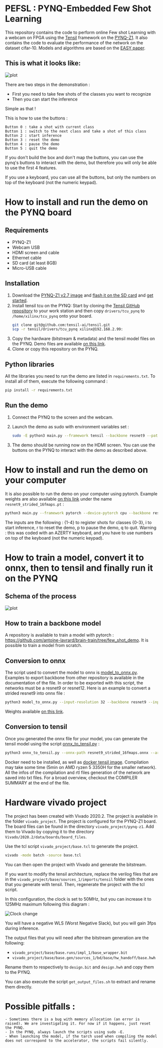 # PEFSL : PYNQ-Embedded Few Shot Learning
This repository contains the code to perform online Few shot Learning with a webcam on FPGA using the [Tensil](https://tensil.ai) framework on the [PYNQ-Z1](http://www.pynq.io/). It also contains the code to evaluate the performance of the network on the dataset cifar-10. Models and algorithms are based on the [EASY paper](https://arxiv.org/abs/2201.09699).

## This is what it looks like:

![plot](./static/box.png)

There are two steps in the demonstration :
- First you need to take few shots of the classes you want to recognize
- Then you can start the inference

Simple as that !

This is how to use the buttons :

```
Button 0 : take a shot with current class
Button 1 : switch to the next class and take a shot of this class
Button 2 : start inference
Button 3 : reset the demo
Button 4 : pause the demo
Button 5 : quit the demo
```
If you don't build the box and don't map the buttons, you can use the pynq's buttons to interact with the demo, but therefore you will only be able to use the first 4 features.

If you use a keyboard, you can use all the buttons, but only the numbers on top of the keyboard (not the numeric keypad).

# How to install and run the demo on the PYNQ board

## Requirements
- PYNQ-Z1
- Webcam USB
- HDMI screen and cable
- Ethernet cable
- SD card (at least 8GB)
- Micro-USB cable

## Installation
1. Download the [PYNQ-Z1 v2.7 image](https://bit.ly/pynqz1_2_7) and [flash it on the SD card](https://pynq.readthedocs.io/en/v2.7.0/appendix/sdcard.html?highlight=SD%20card#writing-an-sd-card-image) and [get started](https://pynq.readthedocs.io/en/v2.7.0/getting_started/pynq_z1_setup.html).
2. Install tensil tcu on the PYNQ: Start by cloning the [Tensil GitHub repository](https://github.com/tensil-ai/tensil) to your work station and then copy `drivers/tcu_pynq` to `/home/xilinx/tcu_pynq` onto your board.
    ```bash
    git clone git@github.com:tensil-ai/tensil.git
    scp -r tensil/drivers/tcu_pynq xilinx@192.168.2.99:
    ```
3. Copy the hardware (bitstream & metadata) and the tensil model files on the PYNQ. Demo files are available [on this link](https://drive.google.com/file/d/1u2a_PXEhzabauGSO_mkPQRekgvphM5L8/view?usp=sharing).
4. Clone or copy this repository on the PYNQ.

## Python libraries

All the libraries you need to run the demo are listed in `requirements.txt`. To install all of them, execute the following command :
    
```bash
pip install -r requirements.txt
```

## Run the demo
1. Connect the PYNQ to the screen and the webcam.
2. Launch the demo as sudo with environment variables set :

    ```bash
    sudo -E python3 main.py --framework tensil --backbone resnet9 --path-tmodel ../resnet9_strided_16fmaps_onnx_custom_perf.tmodel --path-bit ../design.bit --hdmi-display --button pynq --camera-resolution 160x120 --output-resolution 800x480
    ```
3. The demo should be running now on the HDMI screen. You can use the buttons on the PYNQ to interact with the demo as described above.



# How to install and run the demo on your computer
It is also possible to run the demo on your computer using pytorch. Example weights are also available [on this link](https://drive.google.com/file/d/1u2a_PXEhzabauGSO_mkPQRekgvphM5L8/view?usp=sharing) under the name `resnet9_strided_16fmaps.pt` :
```bash
python3 main.py --framework pytorch --device-pytorch cpu --backbone resnet9 --path-pytorch-weight ../resnet9_strided_16fmaps.pt --button keyboard --camera-resolution 160x120 --output-resolution 800x480
```

The inputs are the following : {1-4} to register shots for classes {0-3}, i to start inference, r to reset the demo, p to pause the demo, q to quit.
Warning : this was coded with an AZERTY keyboard, and you have to use numbers on top of the keyboard (not the numeric keypad).

# How to train a model, convert it to onnx, then to tensil and finally run it on the PYNQ
## Schema of the process
![plot](./static/process.png)


## How to train a backbone model
A repository is available to train a model with pytorch : https://github.com/antoine-lavrard/brain-train/tree/few_shot_demo. It is possible to train a model from scratch.

## Conversion to onnx

The script used to convert the model to onnx is [model_to_onnx.py](model_to_onnx.py). Examples to export backbone from other repository is available in the documentation of the file. In order to be exported with this script, the networks must be a resnet9 or resnet12. Here is an example to convert a strided resnet9 into onnx file :
```bash
python3 model_to_onnx.py --input-resolution 32 --backbone resnet9 --input-model ../resnet9_strided_16fmaps.pt --save-name resnet9_strided_16fmaps --use-strides
```
Weights available [on this link](https://drive.google.com/drive/folders/1ftzFL3Byidmls2zS0OdhVA2FBBb2krQR?usp=share_link).

## Conversion to tensil
Once you generated the onnx file for your model, you can generate the tensil model using the script [onnx_to_tensil.py](onnx_to_tensil.py) :
```bash
python3 onnx_to_tensil.py --onnx-path resnet9_strided_16fmaps.onnx --arch-path arch/custom_perf.tarch --output-dir tensil/
```

Docker need to be installed, as well as [docker tensil image](https://hub.docker.com/r/tensilai/tensil). Compilation may take some time (5min on AMD ryzen 5 3350H for the smaller network). All the infos of the compilation and rtl files generation of the network are saved into txt files. For a broad overview, checkout the COMPILER SUMMARY at the end of the file.


# Hardware vivado project
The project has been created with Vivado 2020.2. The project is available in the folder `vivado_project`. The project is configured for the PYNQ-Z1 board. The board files can be found in the directory `vivado_project/pynq-z1`. Add them to Vivado by copying it to the directory `Vivado/2020.2/data/boards/board_files`.

Use the tcl script `vivado_project/base.tcl` to generate the project.
```bash
vivado -mode batch -source base.tcl
```

You can then open the project with Vivado and generate the bitstream.

If you want to modify the tensil architecture, replace the verilog files that are in the `vivado_project/base/sources_1/imports/tensil` folder with the ones that you generate with tensil. Then, regenerate the project with the tcl script.

In this configuration, the clock is set to 50MHz, but you can increase it to 125MHz maximum following this diagram : 

![Clock change](./static/clock_change.png)

You will have a negative WLS (Worst Negative Slack), but you will gain 3fps during inference.

The output files that you will need after the bitstream generation are the following:
- `vivado_project/base/base.runs/impl_1/base_wrapper.bit`
- `vivado_project/base/base.gen/sources_1/bd/base/hw_handoff/base.hwh`

Rename them to respectively to `design.bit` and `design.hwh` and copy them to the PYNQ.

You can also execute the script `get_output_files.sh` to extract and rename them directly.

# Possible pitfalls :
    - Sometimes there is a bug with memory allocation (an error is raised). We are investigating it. For now if it happens, just reset the PYNQ.
    - In the PYNQ, always launch the scripts using sudo -E.
    - When launching the model, if the tarch used when compiling the model does not correspond to the accelerator, the scripts fail silently.